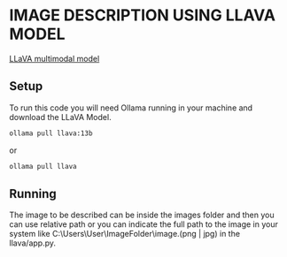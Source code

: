 # IMAGE DESCRIPTION USING LLAVA MODEL

[LLaVA multimodal model](https://ollama.com/library/llava)

## Setup

To run this code you will need Ollama running in your machine and download the LLaVA Model.

```bash
ollama pull llava:13b
```

or

```bash
ollama pull llava
```

## Running

The image to be described can be inside the images folder and then you can use relative path or you can indicate the full path to the image in your system like C:\\Users\\User\\ImageFolder\\image.(png | jpg) in the llava/app.py.
